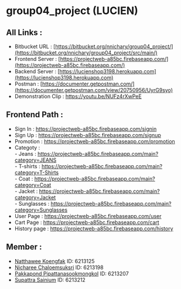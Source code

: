 # group04_project (LUCIEN)

## All Links :
  - Bitbucket URL : [https://bitbucket.org/nnichary/group04_project/](https://bitbucket.org/nnichary/group04_project/src/main/)
  - Frontend Server : [https://projectweb-a85bc.firebaseapp.com/](https://projectweb-a85bc.firebaseapp.com/)
  - Backend Server : [https://lucienshop3198.herokuapp.com](https://lucienshop3198.herokuapp.com)
  - Postman : [https://documenter.getpostman.com/](https://documenter.getpostman.com/view/20750956/UyrG9syo)
  - Demonstration Clip : https://youtu.be/NUFz4rXwPeE
  
## Frontend Path : 
  - Sign In : https://projectweb-a85bc.firebaseapp.com/signin
  - Sign Up : https://projectweb-a85bc.firebaseapp.com/signup
  - Promotion : https://projectweb-a85bc.firebaseapp.com/promotion
  - Categoty : <br />
        -	Jeans : https://projectweb-a85bc.firebaseapp.com/main?category=JEANS <br />
        -	T-shirts : https://projectweb-a85bc.firebaseapp.com/main?category=T-Shirts <br />
        -	Coat : https://projectweb-a85bc.firebaseapp.com/main?category=Coat <br />
        -	Jacket : https://projectweb-a85bc.firebaseapp.com/main?category=Jacket <br />
        -	Sunglasses : https://projectweb-a85bc.firebaseapp.com/main?category=Sunglasses <br />
  - User Page : https://projectweb-a85bc.firebaseapp.com/user
  - Cart Page : https://projectweb-a85bc.firebaseapp.com/cart
  - History page : https://projectweb-a85bc.firebaseapp.com/history


## Member :
  - [Natthawee Koengfak](https://github.com/etnk125) ID: 6213125
  - [Nicharee Chaloemsuksri](https://github.com/nnichar) ID: 6213198
  - [Pakkapond Pipattanasookmongkol](https://github.com/Jaopatk) ID: 6213207
  - [Supattra Sainium](https://github.com/SupattS) ID: 6213212
